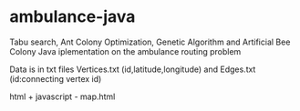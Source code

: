 # ambulance-java

Tabu search, Ant Colony Optimization, Genetic Algorithm and Artificial Bee Colony Java iplementation on the ambulance routing problem

Data is in txt files Vertices.txt (id,latitude,longitude) and Edges.txt (id:connecting vertex id)

html + javascript - map.html


